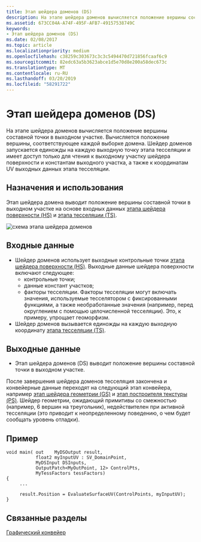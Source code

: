 ```yaml
---
title: Этап шейдера доменов (DS)
description: На этапе шейдера доменов вычисляется положение вершины составной точки в выходном участке. Вычисляется положение вершины, соответствующее каждой выборке домена.
ms.assetid: 673CC04A-A74F-495F-AFB7-49157538749C
keywords:
- Этап шейдера доменов (DS)
ms.date: 02/08/2017
ms.topic: article
ms.localizationpriority: medium
ms.openlocfilehash: c38259c303673c3c3c5494470d721856fcaaf6c9
ms.sourcegitcommit: 82edc63a5b3623abce1d5e70d8e200a58dec673c
ms.translationtype: MT
ms.contentlocale: ru-RU
ms.lasthandoff: 03/20/2019
ms.locfileid: "58291722"
---
```

# <a name="domain-shader-ds-stage"></a>Этап шейдера доменов (DS)

На этапе шейдера доменов вычисляется положение вершины составной точки в выходном участке. Вычисляется положение вершины, соответствующее каждой выборке домена. Шейдер доменов запускается единожды на каждую выходную точку этапа тесселяции и имеет доступ только для чтения к выходному участку шейдера поверхности и константам выходного участка, а также к координатам UV выходных данных этапа тесселяции.

## <a name="span-idpurposeandusesspanspan-idpurposeandusesspanspan-idpurposeandusesspanpurpose-and-uses"></a><span id="Purpose_and_uses"></span><span id="purpose_and_uses"></span><span id="PURPOSE_AND_USES"></span>Назначения и использования


Этап шейдера домена выводит положение вершины составной точки в выходном участке на основе входных данных [этапа шейдера поверхности (HS)](hull-shader-stage--hs-.md) и [этапа тесселяции (TS)](tessellator-stage--ts-.md).

![схема этапа шейдера доменов](images/d3d11-domain-shader.png)

## <a name="span-idinputspanspan-idinputspanspan-idinputspaninput"></a><span id="Input"></span><span id="input"></span><span id="INPUT"></span>Входные данные


-   Шейдер доменов использует выходные контрольные точки [этапа шейдера поверхности (HS)](hull-shader-stage--hs-.md). Выходные данные шейдера поверхности включают следующее:
    -   контрольные точки;
    -   данные констант участков;
    -   факторы тесселяции. Факторы тесселяции могут включать значения, используемые тесселятором с фиксированными функциями, а также необработанные значения (например, перед округлением с помощью целочисленной тесселяции). Это, к примеру, упрощает геоморфизм.
-   Шейдер доменов вызывается единожды на каждую выходную координату [этапа тесселяции (TS)](tessellator-stage--ts-.md).

## <a name="span-idoutputspanspan-idoutputspanspan-idoutputspanoutput"></a><span id="Output"></span><span id="output"></span><span id="OUTPUT"></span>Выходные данные


-   Этап шейдера доменов (DS) выводит положение вершины составной точки в выходном участке.

После завершения шейдера доменов тесселяция закончена и конвейерные данные переходят на следующий этап конвейера, например [этап шейдера геометрии (GS)](geometry-shader-stage--gs-.md) и [этап построителя текстуры (PS)](pixel-shader-stage--ps-.md). Шейдер геометрии, ожидающий примитивы со смежностью (например, 6 вершин на треугольник), недействителен при активной тесселяции (это приводит к неопределенному поведению, о чем будет сообщать уровень отладки).

## <a name="span-idexamplespanspan-idexamplespanspan-idexamplespanexample"></a><span id="Example"></span><span id="example"></span><span id="EXAMPLE"></span>Пример


```hlsl
void main( out    MyDSOutput result, 
           float2 myInputUV : SV_DomainPoint, 
           MyDSInput DSInputs,
           OutputPatch<MyOutPoint, 12> ControlPts, 
           MyTessFactors tessFactors)
{
     ...

     result.Position = EvaluateSurfaceUV(ControlPoints, myInputUV);
}
```

## <a name="span-idrelated-topicsspanrelated-topics"></a><span id="related-topics"></span>Связанные разделы


[Графический конвейер](graphics-pipeline.md)

 

 




